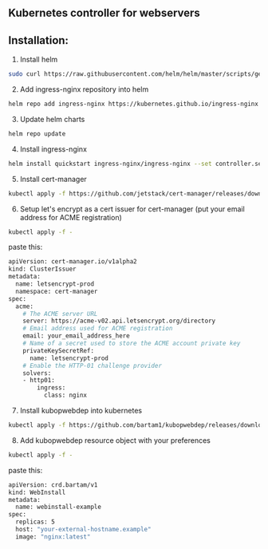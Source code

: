 Kubernetes controller for webservers
-----------------------------------------------------------------------

## Installation:

1. Install helm
```bash
sudo curl https://raw.githubusercontent.com/helm/helm/master/scripts/get-helm-3 | bash
```
2. Add ingress-nginx repository into helm
```bash
helm repo add ingress-nginx https://kubernetes.github.io/ingress-nginx
```
3. Update helm charts
```bash
helm repo update
```
4. Install ingress-nginx
```bash
helm install quickstart ingress-nginx/ingress-nginx --set controller.service.type=NodePort --set controller.service.httpPort=32526 --set controller.service httpsPort=30523
```

5. Install cert-manager
```bash
kubectl apply -f https://github.com/jetstack/cert-manager/releases/download/v0.16.1/cert-manager.yaml
```
6. Setup let's encrypt as a cert issuer for cert-manager (put your email address for ACME registration)
```bash
kubectl apply -f -
```
paste this:
```bash
apiVersion: cert-manager.io/v1alpha2
kind: ClusterIssuer
metadata:
  name: letsencrypt-prod
  namespace: cert-manager
spec:
  acme:
    # The ACME server URL
    server: https://acme-v02.api.letsencrypt.org/directory
    # Email address used for ACME registration
    email: your_email_address_here
    # Name of a secret used to store the ACME account private key
    privateKeySecretRef:
      name: letsencrypt-prod
    # Enable the HTTP-01 challenge provider
    solvers:
    - http01:
        ingress:
          class: nginx
```
7. Install kubopwebdep into kubernetes
```bash
kubectl apply -f https://github.com/bartam1/kubopwebdep/releases/download/refs%2Fheads%2Fmaster/kubopwebdep.yml
```

8. Add kubopwebdep resource object with your preferences
```bash
kubectl apply -f -
```
paste this:
```bash 
apiVersion: crd.bartam/v1
kind: WebInstall
metadata:
  name: webinstall-example
spec:
  replicas: 5
  host: "your-external-hostname.example"
  image: "nginx:latest"
```
